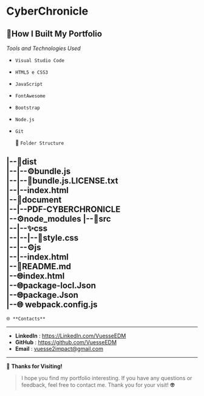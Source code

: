 # CyberChronicle          

   🔧**How I Built My Portfolio** 
---
*Tools and Technologies Used*   
- ```Visual Studio Code```   
- ```HTML5 e CSS3```    
- ```JavaScript```    
- ```FontAwesome```    
 - ```Bootstrap```         
 - ```Node.js```    
- ```Git```

   📂 ```Folder Structure```   

|--📁dist    
|--|--⚙️bundle.js   
|--|--📃bundle.js.LICENSE.txt  
|--|--index.html     
|--📃document   
|--|--PDF-CYBERCHRONICLE    
|--⚙️node_modules 
|--📁src      
|--|--✨css    
|--|--|--🌈style.css   
|--|--⚙️js   
|--|--index.html    
|--📖README.md     
|--🌐index.html      
|--🌐package-locl.Json     
|--🌐package.Json  
|--🌐 webpack.config.js  
---
    🌐 **Contacts**  
---   
- **LinkedIn**  : https://LinkedIn.com/VuesseEDM   
- **GitHub**  : https://github.com/VuesseEDM      
- **Email**  : vuesse2impact@gmail.com  
---    
🙌 **Thanks for Visiting!**    

> I hope you find my portfolio interesting. If you have any questions or feedback, feel free to contact me. Thank you for your visit!  👽

